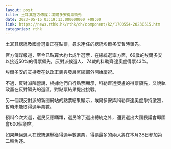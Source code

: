 ```yaml
---
layout: post
title: 土耳其官方傳媒：埃爾多安得票領先
date: 2023-05-15 03:19:13.000000000 +08:00
link: https://news.rthk.hk/rthk/ch/component/k2/1700554-20230515.htm
categories: rthk
---
```


土耳其總統及國會選舉正在點票，尋求連任的總統埃爾多安暫時領先。

官方傳媒報道，至今已點算大約七成半選票，在總統選舉方面，69歲的埃爾多安以接近50%的得票領先，反對派候選人、74歲的科勒齊達奧盧得票43%。

埃爾多安的支持者在執政正義與發展黨總部外開始慶祝。

不過，反對派陣營說，根據他們自行點票顯示，科勒齊達奧盧的得票領先，又說執政黨在反對領先的選區，對點票結果提出挑戰。

另一個親反對派的新聞網站的點票結果顯示，埃爾多安與科勒齊達奧盧爭持激烈，暫時未能取得過半票數。

預料今次大選，選民反應踴躍，選民除了選出總統之外，還要選出大國民議會即國會600個議席。

如果無候選人在總統選舉獲得過半數選票，得票最多的兩人將在本月28日參加第二輪角逐。
